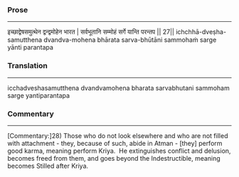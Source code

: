 ### Prose 
 --- 
इच्छाद्वेषसमुत्थेन द्वन्द्वमोहेन भारत |
सर्वभूतानि सम्मोहं सर्गे यान्ति परन्तप || 27||
ichchhā-dveṣha-samutthena dvandva-mohena bhārata
sarva-bhūtāni sammohaṁ sarge yānti parantapa

### Translation 
 --- 
icchadveshasamutthena dvandvamohena bharata sarvabhutani sammoham sarge yantiparantapa

### Commentary 
 --- 
[Commentary:]28) Those who do not look elsewhere and who are not filled with attachment - they, because of such, abide in Atman - [they] perform good karma, meaning perform Kriya.  He extinguishes conflict and delusion, becomes freed from them, and goes beyond the Indestructible, meaning becomes Stilled after Kriya.